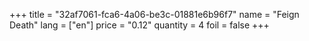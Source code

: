 +++
title = "32af7061-fca6-4a06-be3c-01881e6b96f7"
name = "Feign Death"
lang = ["en"]
price = "0.12"
quantity = 4
foil = false
+++
